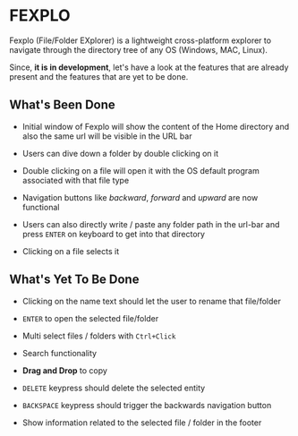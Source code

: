 # FEXPLO
Fexplo (File/Folder EXplorer) is a lightweight cross-platform explorer to navigate through the directory tree of any OS (Windows, MAC, Linux).

Since, **it is in development**, let's have a look at the features that are already present and the features that are yet to be done.


## What's Been Done

- Initial window of Fexplo will show the content of the Home directory and also the same url will be visible in the URL bar

- Users can dive down a folder by double clicking on it

- Double clicking on a file will open it with the OS default program associated with that file type

- Navigation buttons like *backward*, *forward* and *upward* are now functional

- Users can also directly write / paste any folder path in the url-bar and press `ENTER` on keyboard to get into that directory

- Clicking on a file selects it


## What's Yet To Be Done

- Clicking on the name text should let the user to rename that file/folder

- `ENTER` to open the selected file/folder

- Multi select files / folders with `Ctrl+Click`

- Search functionality

- **Drag and Drop** to copy

- `DELETE` keypress should delete the selected entity

- `BACKSPACE` keypress should trigger the backwards navigation button

- Show information related to the selected file / folder in the footer

